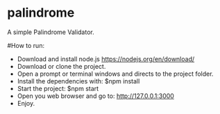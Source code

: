 # palindrome
A simple Palindrome Validator.

#How to run:

- Download and install node.js https://nodejs.org/en/download/
- Download or clone the project.
- Open a prompt or terminal windows and directs to the project folder.
- Install the dependencies with: 
$npm install
- Start the project:
$npm start
- Open you web browser and go to: http://127.0.0.1:3000
- Enjoy.
